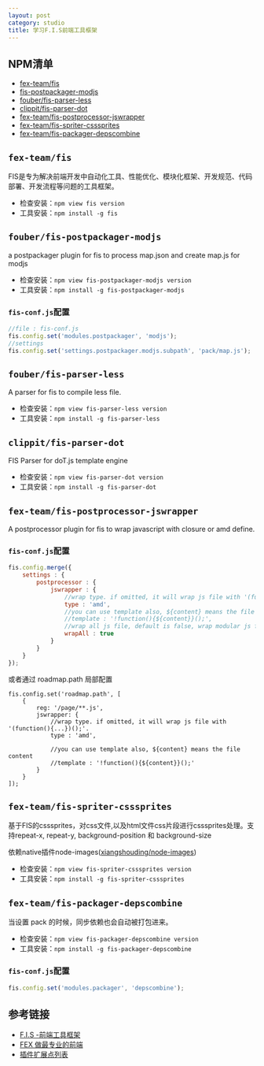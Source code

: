 ```yaml
---
layout: post
category: studio
title: 学习F.I.S前端工具框架
---
```


## NPM清单 ##

- [fex-team/fis](https://github.com/fex-team/fis)
- [fis-postpackager-modjs](https://github.com/fouber/fis-postpackager-modjs)
- [fouber/fis-parser-less](https://github.com/fouber/fis-parser-less)
- [clippit/fis-parser-dot](https://github.com/clippit/fis-parser-dot)
- [fex-team/fis-postprocessor-jswrapper](https://github.com/fex-team/fis-postprocessor-jswrapper)
- [fex-team/fis-spriter-csssprites](https://github.com/fex-team/fis-spriter-csssprites)
- [fex-team/fis-packager-depscombine](https://github.com/fex-team/fis-packager-depscombine)

## `fex-team/fis` ##

FIS是专为解决前端开发中自动化工具、性能优化、模块化框架、开发规范、代码部署、开发流程等问题的工具框架。

- 检查安装：`npm view fis version`
- 工具安装：`npm install -g fis`

## `fouber/fis-postpackager-modjs` ##

a postpackager plugin for fis to process map.json and create map.js for modjs

- 检查安装：`npm view fis-postpackager-modjs version`
- 工具安装：`npm install -g fis-postpackager-modjs`

### `fis-conf.js`配置 ###

```javascript
//file : fis-conf.js
fis.config.set('modules.postpackager', 'modjs');
//settings
fis.config.set('settings.postpackager.modjs.subpath', 'pack/map.js');
```
## `fouber/fis-parser-less` ##

A parser for fis to compile less file.

- 检查安装：`npm view fis-parser-less version`
- 工具安装：`npm install -g fis-parser-less`

## `clippit/fis-parser-dot` ##

FIS Parser for doT.js template engine

- 检查安装：`npm view fis-parser-dot version`
- 工具安装：`npm install -g fis-parser-dot`

## `fex-team/fis-postprocessor-jswrapper` ##

A postprocessor plugin for fis to wrap javascript with closure or amd define.

### `fis-conf.js`配置 ###

```javascript
fis.config.merge({
    settings : {
        postprocessor : {
            jswrapper : {
                //wrap type. if omitted, it will wrap js file with '(function(){...})();'.
                type : 'amd',
                //you can use template also, ${content} means the file content
                //template : '!function(){${content}}();',
                //wrap all js file, default is false, wrap modular js file only.
                wrapAll : true
            }
        }
    }
});
```

或者通过 roadmap.path 局部配置

```
fis.config.set('roadmap.path', [
    {
        reg: '/page/**.js',
        jswrapper: {
            //wrap type. if omitted, it will wrap js file with '(function(){...})();'.
            type : 'amd',

            //you can use template also, ${content} means the file content
            //template : '!function(){${content}}();'
        }
    }
]);
```

## `fex-team/fis-spriter-csssprites` ##

基于FIS的csssprites，对css文件,以及html文件css片段进行csssprites处理。支持repeat-x, repeat-y, background-position 和 background-size

依赖native插件node-images([xiangshouding/node-images](https://github.com/xiangshouding/node-images))

- 检查安装：`npm view fis-spriter-csssprites version`
- 工具安装：`npm install -g fis-spriter-csssprites`

## `fex-team/fis-packager-depscombine` ##

当设置 pack 的时候，同步依赖也会自动被打包进来。

- 检查安装：`npm view fis-packager-depscombine version`
- 工具安装：`npm install -g fis-packager-depscombine`

### `fis-conf.js`配置 ###

```javascript
fis.config.set('modules.packager', 'depscombine');
```

## 参考链接 ##

- [F.I.S -前端工具框架](http://fis.baidu.com/index.html)
- [FEX 做最专业的前端](http://fex.baidu.com/)
- [插件扩展点列表](http://fis.baidu.com/docs/more/extension-point.html)